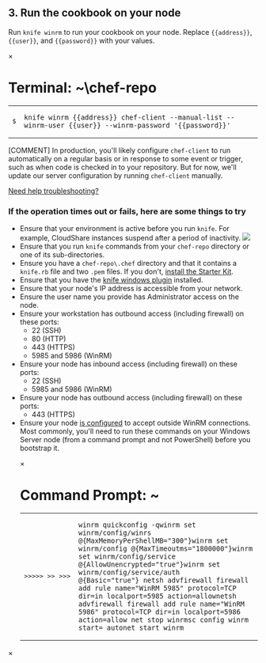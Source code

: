 ## 3. Run the cookbook on your node

<div id="knife-intro" class="indent" data-type="windows-fundamentals" ng-non-bindable>
Run <code>knife winrm</code> to run your cookbook on your node. Replace <code>{{address}}</code>, <code>{{user}}</code>, and <code>{{password}}</code> with your values.
</div>
<p/>
<div id="knife-command" class="window" ng-non-bindable>
  <nav class="control-window">
    <div class="close">&times;</div>
    <div class="minimize"></div>
    <div class="deactivate"></div>
  </nav>
  <h1 class="titleInside">Terminal: ~\chef-repo</h1>
  <div class="container" data-type="windows-fundamentals"><div class="terminal"><table>
    <tbody>
      <tr>
        <td class="gutter"><pre class="line-numbers"><span class="line-number">$</span></pre></td>
        <td class="code"><pre><code><span class="line command">knife winrm {{address}} chef-client --manual-list --winrm-user {{user}} --winrm-password '{{password}}'</span></code></pre></td>
      </tr>
    </tbody></table></div></div>
</div>

[COMMENT] In production, you'll likely configure `chef-client` to run automatically on a regular basis or in response to some event or trigger, such as when code is checked in to your repository. But for now, we'll update our server configuration by running `chef-client` manually.

<a class="help-button radius" href="#" data-reveal-id="knife-help-modal">Need help troubleshooting?</a>

<div id="knife-help-modal" class="reveal-modal" data-reveal aria-labelledby="modalTitle" aria-hidden="true" role="dialog">
  <h3 id="modalTitle">If the operation times out or fails, here are some things to try</h3>
  <ul>
    <li>Ensure that your environment is active before you run <code>knife</code>. For example, CloudShare instances suspend after a period of inactivity. <img class="border" src="/assets/images/windows/cloudshare-suspend.png"></img></li>
    <li>Ensure that you run <code>knife</code> commands from your <code class="file-path">chef-repo</code> directory or one of its sub-directories.</li>
    <li>Ensure you have a <code class="file-path">chef-repo\.chef</code> directory and that it contains a <code class="file-path">knife.rb</code> file and two <code class="file-path">.pem</code> files. If you don't, <a href="/manage-a-node/windows/set-up-your-chef-server#step2" target="_blank">install the Starter Kit</a>.</li>
    <li>Ensure that you have the <a href="/manage-a-node/windows/bootstrap-your-node#step3" target="_blank">knife windows plugin</a> installed.</li>
    <li>Ensure that your node's IP address is accessible from your network.</li>
    <li>Ensure the user name you provide has Administrator access on the node.</li>
    <li>Ensure your workstation has outbound access (including firewall) on these ports:
      <ul>
        <li>22 (SSH)</li>
        <li>80 (HTTP)</li>
        <li>443 (HTTPS)</li>
        <li>5985 and 5986 (WinRM)</li>
      </ul>
    </li>
    <li>Ensure your node has inbound access (including firewall) on these ports:
      <ul>
        <li>22 (SSH)</li>
        <li>5985 and 5986 (WinRM)</li>
      </ul>
    </li>
    <li>Ensure your node has outbound access (including firewall) on these ports:
      <ul>
        <li>443 (HTTPS)</li>
      </ul>
    </li>
    <li>Ensure your node <a href="https://docs.chef.io/plugin_knife_windows.html#requirements" target="_blank">is configured</a> to accept outside WinRM connections. Most commonly, you'll need to run these commands on your Windows Server node (from a command prompt and not PowerShell) before you bootstrap it.<p></p>
    <div class="window Win32">
            <nav class="control-window">
              <div class="close">&times;</div>
              <div class="minimize"></div>
              <div class="deactivate"></div>
            </nav>
            <h1 class="titleInside">Command Prompt: ~</h1>
            <div class="container"><div class="terminal"><table><tr><td class='gutter'><pre class='line-numbers'><span class='line-number'>></span><span class='line-number'>></span><span class='line-number'>></span><span class='line-number'>></span><span class='line-number'>></span><span class='line-number'>&nbsp;</span><span class='line-number'>></span><span class='line-number'>></span><span class='line-number'>&nbsp;</span><span class='line-number'>></span><span class='line-number'>></span><span class='line-number'>></span></pre></td><td class='code'><pre><code><span class='line command'>winrm quickconfig -q</span><span class='line command'>winrm set winrm/config/winrs @{MaxMemoryPerShellMB=&quot;300&quot;}</span><span class='line command'>winrm set winrm/config @{MaxTimeoutms=&quot;1800000&quot;}</span><span class='line command'>winrm set winrm/config/service @{AllowUnencrypted=&quot;true&quot;}</span><span class='line command'>winrm set winrm/config/service/auth @{Basic=&quot;true&quot;}</span><span class='line output'>&nbsp;</span><span class='line command'>netsh advfirewall firewall add rule name=&quot;WinRM 5985&quot; protocol=TCP dir=in localport=5985 action=allow</span><span class='line command'>netsh advfirewall firewall add rule name=&quot;WinRM 5986&quot; protocol=TCP dir=in localport=5986 action=allow</span><span class='line output'>&nbsp;</span><span class='line command'>net stop winrm</span><span class='line command'>sc config winrm start= auto</span><span class='line command'>net start winrm</span></code></pre></td></tr></table></div></div>
    </li>
  </ul>
  <a class="close-reveal-modal" aria-label="Close">&#215;</a>
</div>
